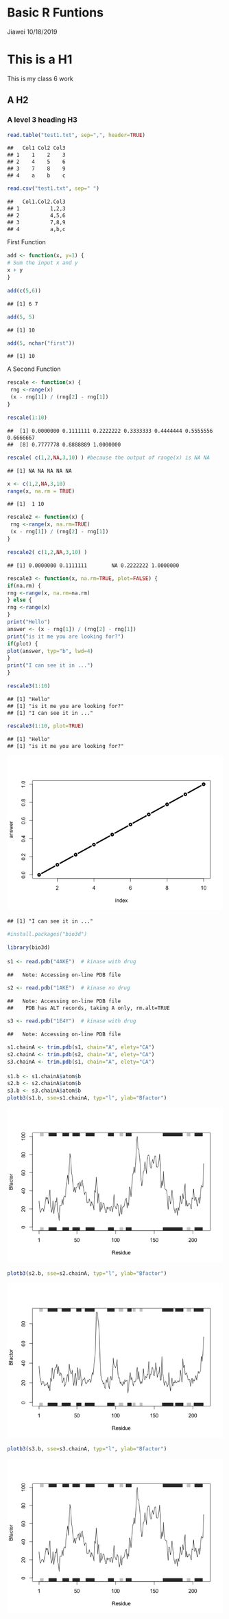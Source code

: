 Basic R Funtions
================
Jiawei
10/18/2019

# This is a H1

This is my class 6 work

## A H2

### A level 3 heading H3

``` r
read.table("test1.txt", sep=",", header=TRUE)
```

    ##   Col1 Col2 Col3
    ## 1    1    2    3
    ## 2    4    5    6
    ## 3    7    8    9
    ## 4    a    b    c

``` r
read.csv("test1.txt", sep=" ")
```

    ##   Col1.Col2.Col3
    ## 1          1,2,3
    ## 2          4,5,6
    ## 3          7,8,9
    ## 4          a,b,c

First Function

``` r
add <- function(x, y=1) {
# Sum the input x and y
x + y
}
```

``` r
add(c(5,6))
```

    ## [1] 6 7

``` r
add(5, 5)
```

    ## [1] 10

``` r
add(5, nchar("first"))
```

    ## [1] 10

A Second Function

``` r
rescale <- function(x) {
 rng <-range(x)
 (x - rng[1]) / (rng[2] - rng[1])
}
```

``` r
rescale(1:10)
```

    ##  [1] 0.0000000 0.1111111 0.2222222 0.3333333 0.4444444 0.5555556 0.6666667
    ##  [8] 0.7777778 0.8888889 1.0000000

``` r
rescale( c(1,2,NA,3,10) ) #because the output of range(x) is NA NA
```

    ## [1] NA NA NA NA NA

``` r
x <- c(1,2,NA,3,10)
range(x, na.rm = TRUE)
```

    ## [1]  1 10

``` r
rescale2 <- function(x) {
 rng <-range(x, na.rm=TRUE)
 (x - rng[1]) / (rng[2] - rng[1])
}
```

``` r
rescale2( c(1,2,NA,3,10) )
```

    ## [1] 0.0000000 0.1111111        NA 0.2222222 1.0000000

``` r
rescale3 <- function(x, na.rm=TRUE, plot=FALSE) {
if(na.rm) {
rng <-range(x, na.rm=na.rm)
} else {
rng <-range(x)
}
print("Hello")
answer <- (x - rng[1]) / (rng[2] - rng[1])
print("is it me you are looking for?")
if(plot) {
plot(answer, typ="b", lwd=4)
}
print("I can see it in ...")
}
```

``` r
rescale3(1:10)
```

    ## [1] "Hello"
    ## [1] "is it me you are looking for?"
    ## [1] "I can see it in ..."

``` r
rescale3(1:10, plot=TRUE)
```

    ## [1] "Hello"
    ## [1] "is it me you are looking for?"

![](Class_06_R_Function_files/figure-gfm/unnamed-chunk-11-1.png)<!-- -->

    ## [1] "I can see it in ..."

``` r
#install.packages("bio3d")
```

``` r
library(bio3d)

s1 <- read.pdb("4AKE")  # kinase with drug
```

    ##   Note: Accessing on-line PDB file

``` r
s2 <- read.pdb("1AKE")  # kinase no drug
```

    ##   Note: Accessing on-line PDB file
    ##    PDB has ALT records, taking A only, rm.alt=TRUE

``` r
s3 <- read.pdb("1E4Y")  # kinase with drug
```

    ##   Note: Accessing on-line PDB file

``` r
s1.chainA <- trim.pdb(s1, chain="A", elety="CA")
s2.chainA <- trim.pdb(s2, chain="A", elety="CA")
s3.chainA <- trim.pdb(s1, chain="A", elety="CA")

s1.b <- s1.chainA$atom$b
s2.b <- s2.chainA$atom$b
s3.b <- s3.chainA$atom$b
plotb3(s1.b, sse=s1.chainA, typ="l", ylab="Bfactor")
```

![](Class_06_R_Function_files/figure-gfm/unnamed-chunk-13-1.png)<!-- -->

``` r
plotb3(s2.b, sse=s2.chainA, typ="l", ylab="Bfactor")
```

![](Class_06_R_Function_files/figure-gfm/unnamed-chunk-13-2.png)<!-- -->

``` r
plotb3(s3.b, sse=s3.chainA, typ="l", ylab="Bfactor")
```

![](Class_06_R_Function_files/figure-gfm/unnamed-chunk-13-3.png)<!-- -->

